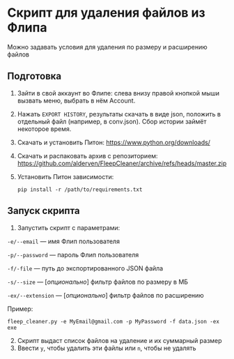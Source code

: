 # Скрипт для удаления файлов из Флипа

Можно задавать условия для удаления по размеру и расширению файлов

## Подготовка
1. Зайти в свой аккаунт во Флипе: слева внизу правой кнопкой мыши вызвать меню, выбрать в нём Account.
2. Нажать `EXPORT HISTORY`, результаты скачать в виде json, положить в отдельный файл
(например, в conv.json). Сбор истории займёт некоторое время.
4. Скачать и установить Питон: https://www.python.org/downloads/
3. Скачать и распаковать архив с репозиторием: https://github.com/alderven/FleepCleaner/archive/refs/heads/master.zip
5. Установить Питон зависимости:

   `pip install -r /path/to/requirements.txt`

## Запуск скрипта
1. Запустить скрипт с параметрами:
   
`-e/--email` — имя Флип пользователя

`-p/--password` — пароль Флип пользователя

`-f/-file` — путь до экспортированного JSON файла

`-s/--size` — [_опционально_] фильтр файлов по размеру в МБ

`-ex/--extension` — [_опционально_] фильтр файлов по расширению

Пример:

`fleep_cleaner.py -e MyEmail@gmail.com -p MyPassword -f data.json -ex exe`

2. Скрипт выдаст список файлов на удаление и их суммарный размер
3. Ввести `y`, чтобы удалить эти файлы или `n`, чтобы не удалять
